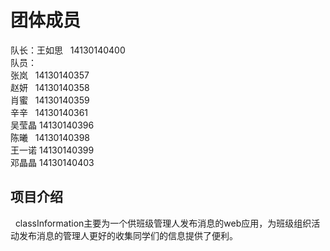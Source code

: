 # 团体成员
队长：王如思   14130140400  
队员：  
张岚   14130140357  
赵妍   14130140358  
肖蜜   14130140359  
辛辛   14130140361  
吴莹晶 14130140396  
陈曦   14130140398  
王一诺 14130140399  
邓晶晶 14130140403   

## 项目介绍
   classInformation主要为一个供班级管理人发布消息的web应用，为班级组织活动发布消息的管理人更好的收集同学们的信息提供了便利。
